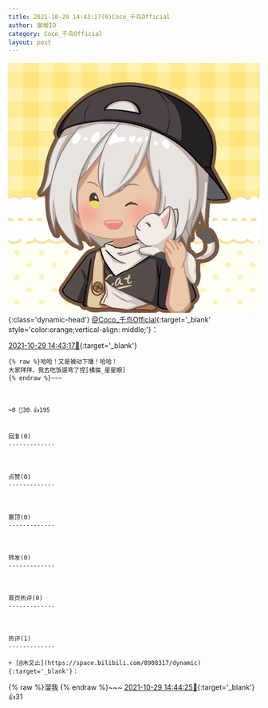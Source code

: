 ```yaml
---
title: 2021-10-29 14:43:17(0)Coco_千鸟Official
author: 御坂IO
category: Coco_千鸟Official
layout: post
---
```


![img](/images/85e485bc0dbd0cde4d15f24d7cffe9704618ad10.jpg){:class='dynamic-head'}
[@Coco_千鸟Official](https://space.bilibili.com/1891728206/dynamic){:target='_blank' style='color:orange;vertical-align: middle;'}：

[2021-10-29 14:43:17🔗](https://t.bilibili.com/586913281070959126){:target='_blank'}

~~~
{% raw %}哈哈！又是被动下播！哈哈！
大家拜拜，我去吃饭遛弯了捏[橘猫_星星眼]
{% endraw %}~~~



↪️0 💬30 👍195


回复(0)
-------------



点赞(0)
-------------



置顶(0)
-------------



转发(0)
-------------



首页热评(0)
-------------



热评(1)
-------------

+ [@木又止](https://space.bilibili.com/8908317/dynamic){:target='_blank'}：
~~~
{% raw %}溜我
{% endraw %}~~~
[2021-10-29 14:44:25🔗](https://t.bilibili.com/586913281070959126#reply5665522755){:target='_blank'} 👍31


